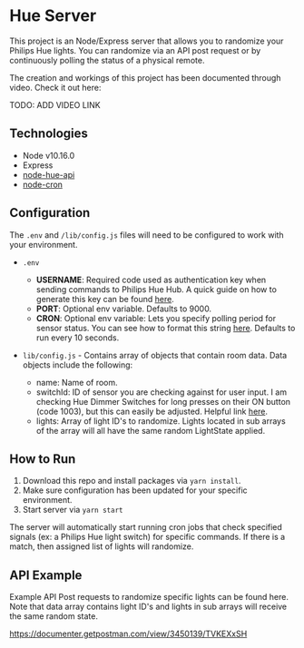 ﻿# Hue Server
This project is an Node/Express server that allows you to randomize your Philips Hue lights. You can randomize via an API post request or by continuously polling the status of a physical remote.

The creation and workings of this project has been documented through video. Check it out here:

TODO: ADD VIDEO LINK

## Technologies
- Node v10.16.0
- Express
- [node-hue-api](https://github.com/peter-murray/node-hue-api)
- [node-cron](https://www.npmjs.com/package/node-cron)

## Configuration
The `.env` and `/lib/config.js` files will need to be configured to work with your environment.

- `.env`
  - **USERNAME**: Required code used as authentication key when sending commands to Philips Hue Hub. A quick guide on how to generate this key can be found [here](https://developers.meethue.com/develop/get-started-2/).
  - **PORT**: Optional env variable. Defaults to 9000.
  - **CRON**: Optional env variable: Lets you specify polling period for sensor status. You can see how to format this string [here](https://www.npmjs.com/package/node-cron). Defaults to run every 10 seconds.

- `lib/config.js` - Contains array of objects that contain room data. Data objects include the following:
  - name: Name of room.
  - switchId: ID of sensor you are checking against for user input. I am checking Hue Dimmer Switches for long presses on their ON button (code 1003), but this can easily be adjusted. Helpful link [here](https://developers.meethue.com/develop/application-design-guidance/hue-dimmer-switch-programming/).
  - lights: Array of light ID's to randomize. Lights located in sub arrays of the array will all have the same random LightState applied.

## How to Run
1. Download this repo and install packages via `yarn install`.
2. Make sure configuration has been updated for your specific environment.
3. Start server via `yarn start`

The server will automatically start running cron jobs that check specified signals (ex: a Philips Hue light switch) for specific commands. If there is a match, then assigned list of lights will randomize.

## API Example
Example API Post requests to randomize specific lights can be found here. Note that data array contains light ID's and lights in sub arrays will receive the same random state.

https://documenter.getpostman.com/view/3450139/TVKEXxSH
